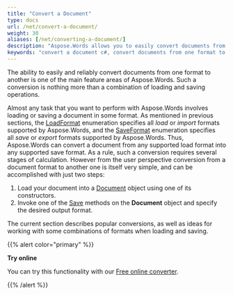```yaml
---
title: "Convert a Document"
type: docs
url: /net/convert-a-document/
weight: 30
aliases: [/net/converting-a-document/]
description: "Aspose.Words allows you to easily convert documents from one format to another. You can work with all the most popular formats like Microsoft Word formats such as DOCX or DOC, OpenDocument formats such as ODT or  OTT, web formats such as HTML or XHTML, text formats such as MarkDown or TXT, and others."
keywords: "convert a document c#, convert documents from one format to another c#, convert to markdown c#, convert pdf to docx C#, convert docx to pdf C#, convert doc to pdf C#, convert a document Aspose for .NET"
---
```


The ability to easily and reliably convert documents from one format to another is one of the main feature areas of Aspose.Words. Such a conversion is nothing more than a combination of loading and saving operations.

Almost any task that you want to perform with Aspose.Words involves loading or saving a document in some format. As mentioned in previous sections, the [LoadFormat](https://apireference.aspose.com/net/words/aspose.words/loadformat) enumeration specifies all *load* or *import* formats supported by Aspose.Words, and the [SaveFormat](https://apireference.aspose.com/net/words/aspose.words/saveformat) enumeration specifies all *save* or *export* formats supported by Aspose.Words. Thus, Aspose.Words can convert a document from any supported load format into any supported save format. As a rule, such a conversion requires several stages of calculation. However from the user perspective conversion from a document format to another one is itself very simple, and can be accomplished with just two steps:

1. Load your document into a [Document](https://apireference.aspose.com/net/words/aspose.words/document) object using one of its constructors.
1. Invoke one of the [Save](https://apireference.aspose.com/net/words/aspose.words/document/methods/save/index) methods on the **Document** object and specify the desired output format.

The current section describes popular conversions, as well as ideas for working with some combinations of formats when loading and saving.

{{% alert color="primary" %}}

**Try online**

You can try this functionality with our [Free online converter](https://products.aspose.app/words/conversion).

{{% /alert %}}